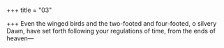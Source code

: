 +++
title = "03"

+++
Even the winged birds and the two-footed and four-footed, o silvery Dawn, have set forth following your regulations of time, from the ends  of heaven—